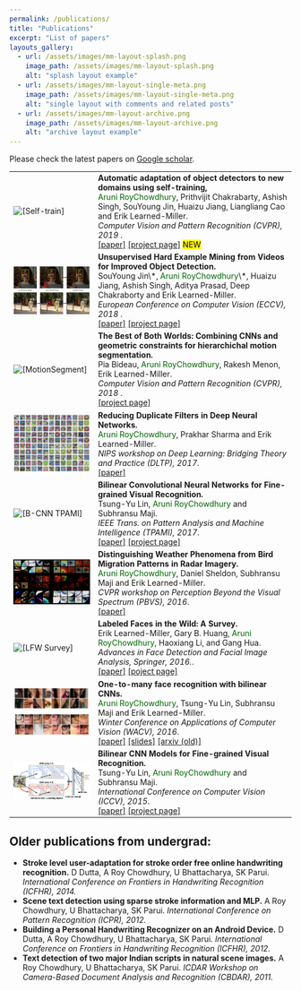 ```yaml
---
permalink: /publications/
title: "Publications"
excerpt: "List of papers"
layouts_gallery:
  - url: /assets/images/mm-layout-splash.png
    image_path: /assets/images/mm-layout-splash.png
    alt: "splash layout example"
  - url: /assets/images/mm-layout-single-meta.png
    image_path: /assets/images/mm-layout-single-meta.png
    alt: "single layout with comments and related posts"
  - url: /assets/images/mm-layout-archive.png
    image_path: /assets/images/mm-layout-archive.png
    alt: "archive layout example"
---
```


Please check the latest papers on [Google scholar](https://scholar.google.com/citations?user=jDkvHcAAAAAJ&hl=en).


<table border="0">
<colgroup>
<col width="30%" />
<col width="70%" />
</colgroup>
<tbody>

<tr>
<td markdown="span"> <img style="display:block;" src="http://vis-www.cs.umass.edu/unsupVideo/docs/intro_self-sup.png" alt="[Self-train]"> </td>
<td markdown="span">
   <b>Automatic adaptation of object detectors to new domains using self-training, </b> <br>
  <font color="DarkGreen">Aruni RoyChowdhury</font>, Prithvijit Chakrabarty, Ashish Singh, SouYoung Jin, Huaizu Jiang, Liangliang Cao and Erik Learned-Miller.
  <br>
  <em>Computer Vision and Pattern Recognition (CVPR), 2019 </em>. 
  <br>
     <a href="http://vis-www.cs.umass.edu/unsupVideo/docs/self-train_cvpr2019.pdf">[paper]</a>
     <a href="http://vis-www.cs.umass.edu/unsupVideo/">[project page]</a>
  <mark>NEW</mark>
  </td>
</tr>


<tr>
<td markdown="span"> <img style="display:block;" src="https://raw.githubusercontent.com/AruniRC/arunirc.github.io/master/assets/hard_ex_preview.png" alt="[HardExample]"> </td>
<td markdown="span">
   <b>Unsupervised Hard Example Mining from Videos for Improved Object Detection.</b> <br>
  SouYoung Jin\*, <font color="DarkGreen">Aruni RoyChowdhury</font>\*, Huaizu Jiang, Ashish Singh, Aditya Prasad, Deep Chakraborty and Erik Learned-Miller.
  <br>
  <em>European Conference on Computer Vision (ECCV), 2018 </em>. 
  <br>
     <a href="https://people.cs.umass.edu/~arunirc/downloads/pubs/unsup_video_eccv2018.pdf">[paper]</a>
     <a href="http://vis-www.cs.umass.edu/unsupVideo/">[project page]</a>
  </td>
</tr>

<tr>
<td markdown="span"> <img style="display:block;" src="http://vis-www.cs.umass.edu/motionSegmentation/website_CVPR18/methodOverview.png" alt="[MotionSegment]"> </td>
<td markdown="span">
   <b>The Best of Both Worlds: Combining CNNs and geometric constraints for hierarchichal motion segmentation.</b> <br>
  Pia Bideau, <font color="DarkGreen">Aruni RoyChowdhury</font>, Rakesh Menon, Erik Learned-Miller.
  <br>
  <em>Computer Vision and Pattern Recognition (CVPR), 2018 </em>. 
  <br>
     <a href="http://vis-www.cs.umass.edu/motionSegmentation/website_CVPR18/index.html">[project page]</a>
  </td>
</tr>

<tr>
<td markdown="span"> <img style="display:block;" src="https://raw.githubusercontent.com/AruniRC/arunirc.github.io/master/assets/Slide1.png" alt="[DuplicateFilters]"> </td>
<td markdown="span">
   <b>Reducing Duplicate Filters in Deep Neural Networks.</b> <br>
  <font color="DarkGreen">Aruni RoyChowdhury</font>, Prakhar Sharma and Erik Learned-Miller.
  <br>
  <em>NIPS workshop on Deep Learning: Bridging Theory and Practice (DLTP), 2017</em>. 
  <br>
     <a href="http://people.cs.umass.edu/~arunirc/downloads/pubs/redundant_filter_dltp2017.pdf">[paper]</a>
  </td>
</tr>

<tr>
<td markdown="span"> <img style="display:block;" src="http://vis-www.cs.umass.edu/bcnn/docs/teaser-bcnn.png" alt="[B-CNN TPAMI]"> </td>
<td markdown="span">
   <b>Bilinear Convolutional Neural Networks for Fine-grained Visual Recognition.</b> <br>
  Tsung-Yu Lin, <font color="DarkGreen">Aruni RoyChowdhury</font> and Subhransu Maji.
  <br>
  <em>IEEE Trans. on Pattern Analysis and Machine Intelligence (TPAMI), 2017</em>. 
  <br>
    <a href="https://arxiv.org/pdf/1504.07889.pdf">[paper]</a>
     <a href="http://vis-www.cs.umass.edu/bcnn/">[project page]</a>
  </td>
</tr>

<tr>
<td markdown="span"> <img src="https://raw.githubusercontent.com/AruniRC/arunirc.github.io/master/assets/radar-cnn.png" alt="[Radar]"> </td>
<td markdown="span">
   <b>Distinguishing Weather Phenomena from Bird Migration Patterns in Radar Imagery.</b> <br>
  <font color="DarkGreen">Aruni RoyChowdhury</font>, Daniel Sheldon, Subhransu Maji and Erik Learned-Miller.
  <br>
  <em>CVPR workshop on Perception Beyond the Visual Spectrum (PBVS), 2016</em>. 
  <br>
    <a href="http://people.cs.umass.edu/~arunirc/downloads/pubs/cnn_radar_pbvs16.pdf">[paper]</a>
  </td>
</tr>

<tr>
<td markdown="span"> <img src="http://vis-www.cs.umass.edu/lfw/Six_Face_Panels_sm.jpg" alt="[LFW Survey]"> </td>
<td markdown="span">
   <b>Labeled Faces in the Wild: A Survey.</b> <br>
    Erik Learned-Miller, Gary B. Huang, <font color="DarkGreen">Aruni RoyChowdhury</font>, Haoxiang Li, and Gang Hua.
  <br>
  <em>Advances in Face Detection and Facial Image Analysis, Springer, 2016.</em>. 
  <br>
    <a href="https://people.cs.umass.edu/~elm/papers/LFW_survey.pdf">[paper]</a>
    <a href="http://vis-www.cs.umass.edu/lfw/">[poject page]</a>
  </td>
</tr>

<tr>
<td markdown="span"> <img src="https://raw.githubusercontent.com/AruniRC/arunirc.github.io/master/assets/face-bcnn.png" alt="[Face B-CNN]"> </td>
<td markdown="span">
   <b>One-to-many face recognition with bilinear CNNs.</b> <br>
  <font color="DarkGreen">Aruni RoyChowdhury</font>, Tsung-Yu Lin, Subhransu Maji and Erik Learned-Miller.
  <br>
  <em>Winter Conference on Applications of Computer Vision (WACV), 2016</em>. 
  <br>
    <a href="http://people.cs.umass.edu/~arunirc/downloads/pubs/bcnn_face_wacv16.pdf">[paper]</a>
    <a href="http://people.cs.umass.edu/~arunirc/downloads/pubs/bcnn_face_wacv16_slides.pdf">[slides]</a>
    <a href="http://arxiv.org/abs/1506.01342">[arxiv (old)]</a>
  </td>
</tr>

<tr>
<td markdown="span"> <img src="https://raw.githubusercontent.com/AruniRC/arunirc.github.io/master/assets/bcnn-architecture.png" alt="[Bilinear CNN]"> </td>
<td markdown="span">
   <b>Bilinear CNN Models for Fine-grained Visual Recognition.</b> <br>
  Tsung-Yu Lin, <font color="DarkGreen">Aruni RoyChowdhury</font> and Subhransu Maji.
  <br>
  <em>International Conference on Computer Vision (ICCV), 2015</em>. 
  <br>
  <a href="http://vis-www.cs.umass.edu/bcnn/docs/bcnn_iccv15.pdf">[paper]</a>
  <a href="http://vis-www.cs.umass.edu/bcnn/">[project page]</a>
  <mark(oral)</mark>
  </td>
</tr>

  
</tbody>
</table>



## Older publications from undergrad:

* **Stroke level user-adaptation for stroke order free online handwriting recognition.** D Dutta, A Roy Chowdhury, U Bhattacharya, SK Parui. *International Conference on Frontiers in Handwriting Recognition (ICFHR), 2014.*
* **Scene text detection using sparse stroke information and MLP.** A Roy Chowdhury, U Bhattacharya, SK Parui. *International Conference on Pattern Recognition (ICPR), 2012.*
* **Building a Personal Handwriting Recognizer on an Android Device.** D Dutta, A Roy Chowdhury, U Bhattacharya, SK Parui. *International Conference on Frontiers in Handwriting Recognition (ICFHR), 2012.*
* **Text detection of two major Indian scripts in natural scene images.** A Roy Chowdhury, U Bhattacharya, SK Parui. *ICDAR Workshop on Camera-Based Document Analysis and Recognition (CBDAR), 2011.* 

      

